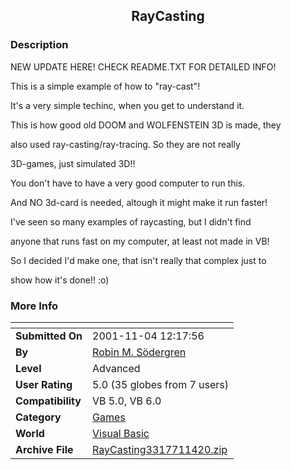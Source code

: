 ﻿<div align="center">

## RayCasting


</div>

### Description

NEW UPDATE HERE! CHECK README.TXT FOR DETAILED INFO!

This is a simple example of how to "ray-cast"!

It's a very simple techinc, when you get to understand it.

This is how good old DOOM and WOLFENSTEIN 3D is made, they

also used ray-casting/ray-tracing. So they are not really

3D-games, just simulated 3D!!

You don't have to have a very good computer to run this.

And NO 3d-card is needed, altough it might make it run faster!

I've seen so many examples of raycasting, but I didn't find

anyone that runs fast on my computer, at least not made in VB!

So I decided I'd make one, that isn't really that complex just to

show how it's done!! :o)
 
### More Info
 


<span>             |<span>
---                |---
**Submitted On**   |2001-11-04 12:17:56
**By**             |[Robin M\. Södergren](https://github.com/Planet-Source-Code/PSCIndex/blob/master/ByAuthor/robin-m-s-dergren.md)
**Level**          |Advanced
**User Rating**    |5.0 (35 globes from 7 users)
**Compatibility**  |VB 5\.0, VB 6\.0
**Category**       |[Games](https://github.com/Planet-Source-Code/PSCIndex/blob/master/ByCategory/games__1-38.md)
**World**          |[Visual Basic](https://github.com/Planet-Source-Code/PSCIndex/blob/master/ByWorld/visual-basic.md)
**Archive File**   |[RayCasting3317711420\.zip](https://github.com/Planet-Source-Code/robin-m-s-dergren-raycasting__1-28459/archive/master.zip)









